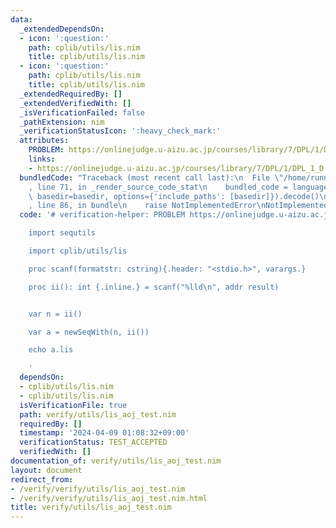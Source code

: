 ```yaml
---
data:
  _extendedDependsOn:
  - icon: ':question:'
    path: cplib/utils/lis.nim
    title: cplib/utils/lis.nim
  - icon: ':question:'
    path: cplib/utils/lis.nim
    title: cplib/utils/lis.nim
  _extendedRequiredBy: []
  _extendedVerifiedWith: []
  _isVerificationFailed: false
  _pathExtension: nim
  _verificationStatusIcon: ':heavy_check_mark:'
  attributes:
    PROBLEM: https://onlinejudge.u-aizu.ac.jp/courses/library/7/DPL/1/DPL_1_D
    links:
    - https://onlinejudge.u-aizu.ac.jp/courses/library/7/DPL/1/DPL_1_D
  bundledCode: "Traceback (most recent call last):\n  File \"/home/runner/.local/lib/python3.10/site-packages/onlinejudge_verify/documentation/build.py\"\
    , line 71, in _render_source_code_stat\n    bundled_code = language.bundle(stat.path,\
    \ basedir=basedir, options={'include_paths': [basedir]}).decode()\n  File \"/home/runner/.local/lib/python3.10/site-packages/onlinejudge_verify/languages/nim.py\"\
    , line 86, in bundle\n    raise NotImplementedError\nNotImplementedError\n"
  code: '# verification-helper: PROBLEM https://onlinejudge.u-aizu.ac.jp/courses/library/7/DPL/1/DPL_1_D

    import sequtils

    import cplib/utils/lis

    proc scanf(formatstr: cstring){.header: "<stdio.h>", varargs.}

    proc ii(): int {.inline.} = scanf("%lld\n", addr result)


    var n = ii()

    var a = newSeqWith(n, ii())

    echo a.lis

    '
  dependsOn:
  - cplib/utils/lis.nim
  - cplib/utils/lis.nim
  isVerificationFile: true
  path: verify/utils/lis_aoj_test.nim
  requiredBy: []
  timestamp: '2024-04-09 01:08:32+09:00'
  verificationStatus: TEST_ACCEPTED
  verifiedWith: []
documentation_of: verify/utils/lis_aoj_test.nim
layout: document
redirect_from:
- /verify/verify/utils/lis_aoj_test.nim
- /verify/verify/utils/lis_aoj_test.nim.html
title: verify/utils/lis_aoj_test.nim
---
```

